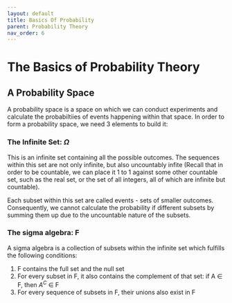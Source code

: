```yaml
---
layout: default
title: Basics Of Probability
parent: Probability Theory
nav_order: 6
---
```


# The Basics of Probability Theory
## A Probability Space

A probability space is a space on which we can conduct experiments and calculate the probabiltiies of events happening within that space. In order to form a probability space, we need 3 elements to build it:

### The Infinite Set: $\Omega$
This is an infinite set containing all the possible outcomes. The sequences within this set are not only infinite, but also uncountably infite (Recall that in order to be countable, we can place it 1 to 1 against some other countable set, such as the real set, or the set of all integers, all of which are infinite but countable).

Each subset within this set are called events - sets of smaller outcomes. Consequently, we cannot calculate the probability if different subsets by summing them up due to the uncountable nature of the subsets.

### The sigma algebra: $\Digamma$
A sigma algebra is a collection of subsets within the infinite set which fulfills the following conditions:
1. $\Digamma$ contains the full set and the null set
2. For every subset in $\Digamma$, it also contains the complement of that set: if A $\in$ $\Digamma$, then $A^C$ $\in$ $\Digamma$
3. For every sequence of subsets in $\Digamma$, their unions also exist in $\Digamma$
